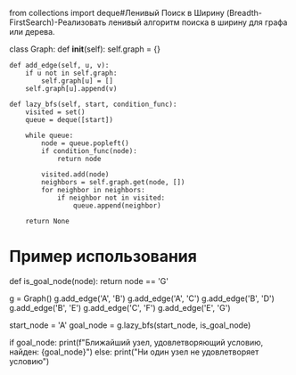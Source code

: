 from collections import deque#Ленивый Поиск в Ширину (Breadth-FirstSearch)-Реализовать ленивый алгоритм поиска в ширину для графа или дерева.

class Graph:
    def __init__(self):
        self.graph = {}

    def add_edge(self, u, v):
        if u not in self.graph:
            self.graph[u] = []
        self.graph[u].append(v)

    def lazy_bfs(self, start, condition_func):
        visited = set()
        queue = deque([start])

        while queue:
            node = queue.popleft()
            if condition_func(node):
                return node

            visited.add(node)
            neighbors = self.graph.get(node, [])
            for neighbor in neighbors:
                if neighbor not in visited:
                    queue.append(neighbor)

        return None

# Пример использования
def is_goal_node(node):
    return node == 'G'

g = Graph()
g.add_edge('A', 'B')
g.add_edge('A', 'C')
g.add_edge('B', 'D')
g.add_edge('B', 'E')
g.add_edge('C', 'F')
g.add_edge('E', 'G')

start_node = 'A'
goal_node = g.lazy_bfs(start_node, is_goal_node)

if goal_node:
    print(f"Ближайший узел, удовлетворяющий условию, найден: {goal_node}")
else:
    print("Ни один узел не удовлетворяет условию")

